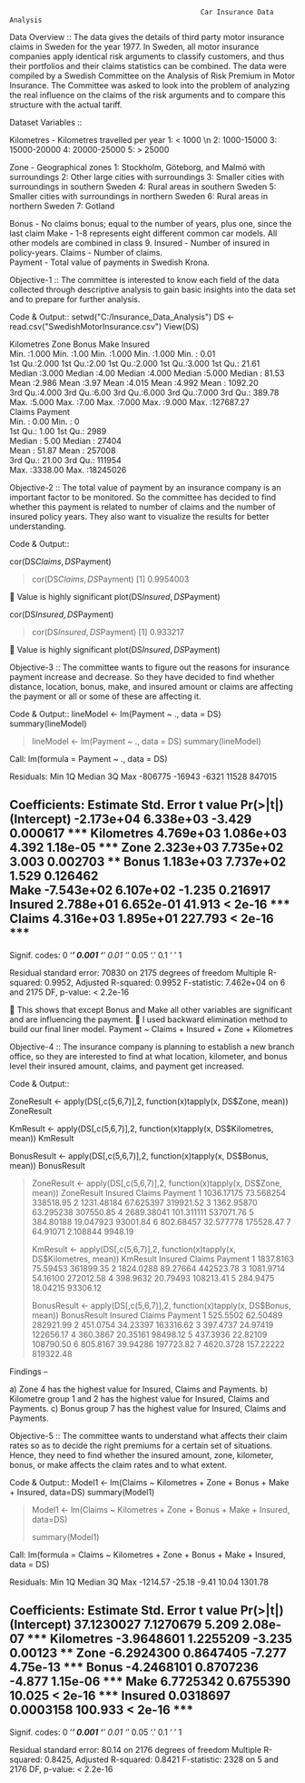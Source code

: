                                                    Car Insurance Data Analysis

Data Overview ::
    The data gives the details of third party motor insurance claims in Sweden for the year 1977. In Sweden, all motor insurance companies apply identical risk arguments to classify customers, and thus their portfolios and their claims statistics can be combined. The data were compiled by a Swedish Committee on the Analysis of Risk Premium in Motor Insurance. The Committee was asked to look into the problem of analyzing the real influence on the claims of the risk arguments and to compare this structure with the actual tariff.
    
Dataset Variables ::

Kilometres - Kilometres travelled per year 
1: < 1000 \n 
2: 1000-15000 
3: 15000-20000 
4: 20000-25000 
5: > 25000 
 
Zone - Geographical zones 
1: Stockholm, Göteborg, and Malmö with surroundings 
2: Other large cities with surroundings 
3: Smaller cities with surroundings in southern Sweden 
4: Rural areas in southern Sweden 
5: Smaller cities with surroundings in northern Sweden 
6: Rural areas in northern Sweden 
7: Gotland

Bonus - No claims bonus; equal to the number of years, plus one, since the last claim
Make - 1-8 represents eight different common car models. All other models are combined in class 9. 
Insured - Number of insured in policy-years. 
Claims - Number of claims.    
Payment - Total value of payments in Swedish Krona.



Objective-1 :: The committee is interested to know each field of the data collected through descriptive analysis to gain basic insights 
               into the data set and to prepare for further analysis.

Code & Output::
setwd("C:/Insurance_Data_Analysis")
DS <- read.csv("SwedishMotorInsurance.csv")
View(DS)


Kilometres         Zone          Bonus            Make          Insured         
 Min.   :1.000   Min.   :1.00   Min.   :1.000   Min.   :1.000   Min.   :     0.01  
 1st Qu.:2.000   1st Qu.:2.00   1st Qu.:2.000   1st Qu.:3.000   1st Qu.:    21.61  
 Median :3.000   Median :4.00   Median :4.000   Median :5.000   Median :    81.53  
 Mean   :2.986   Mean   :3.97   Mean   :4.015   Mean   :4.992   Mean   :  1092.20  
 3rd Qu.:4.000   3rd Qu.:6.00   3rd Qu.:6.000   3rd Qu.:7.000   3rd Qu.:   389.78  
 Max.   :5.000   Max.   :7.00   Max.   :7.000   Max.   :9.000   Max.   :127687.27  
     Claims           Payment        
 Min.   :   0.00   Min.   :       0  
 1st Qu.:   1.00   1st Qu.:    2989  
 Median :   5.00   Median :   27404  
 Mean   :  51.87   Mean   :  257008  
 3rd Qu.:  21.00   3rd Qu.:  111954  
 Max.   :3338.00   Max.   :18245026  



Objective-2 :: The total value of payment by an insurance company is an important factor to be monitored. So the committee has 
               decided to find whether this payment is related to number of claims and the number of insured policy years. 
               They also want to visualize the results for better understanding.  

Code & Output::

cor(DS$Claims,DS$Payment)
> cor(DS$Claims,DS$Payment)
[1] 0.9954003

	Value is highly significant
plot(DS$Insured,DS$Payment)
 
 

cor(DS$Insured,DS$Payment)
> cor(DS$Insured,DS$Payment)
[1] 0.933217

	Value is highly significant
plot(DS$Insured,DS$Payment)


Objective-3 :: The committee wants to figure out the reasons for insurance payment increase and decrease. So they have decided to find 
               whether distance, location, bonus, make, and insured amount or claims are affecting the payment or all or some of these 
               are affecting it.

Code & Output::
lineModel <- lm(Payment ~ ., data = DS)
summary(lineModel)

> lineModel <- lm(Payment ~ ., data = DS)
> summary(lineModel)

Call:
lm(formula = Payment ~ ., data = DS)

Residuals:
Min      1Q  Median      3Q     Max 
-806775  -16943   -6321   11528  847015 

Coefficients:
              Estimate Std. Error t value Pr(>|t|)    
(Intercept) -2.173e+04  6.338e+03  -3.429 0.000617 ***
Kilometres   4.769e+03  1.086e+03   4.392 1.18e-05 ***
Zone         2.323e+03  7.735e+02   3.003 0.002703 ** 
Bonus        1.183e+03  7.737e+02   1.529 0.126462    
Make        -7.543e+02  6.107e+02  -1.235 0.216917    
Insured      2.788e+01  6.652e-01  41.913  < 2e-16 ***
Claims       4.316e+03  1.895e+01 227.793  < 2e-16 ***
---
Signif. codes:  0 ‘***’ 0.001 ‘**’ 0.01 ‘*’ 0.05 ‘.’ 0.1 ‘ ’ 1

Residual standard error: 70830 on 2175 degrees of freedom
Multiple R-squared:  0.9952,	Adjusted R-squared:  0.9952 
F-statistic: 7.462e+04 on 6 and 2175 DF,  p-value: < 2.2e-16

	This shows that except Bonus and Make all other variables are significant and are influencing the payment.
	I used backward elimination method to build our final liner model.
      Payment ~ Claims + Insured + Zone + Kilometres


Objective-4 :: The insurance company is planning to establish a new branch office, so they are interested to find at what location, 
               kilometer, and bonus level their insured amount, claims, and payment get increased.
               
Code & Output::

ZoneResult <- apply(DS[,c(5,6,7)],2, function(x)tapply(x, DS$Zone, mean)) 
ZoneResult

KmResult <- apply(DS[,c(5,6,7)],2, function(x)tapply(x, DS$Kilometres, mean)) 
KmResult

BonusResult <- apply(DS[,c(5,6,7)],2, function(x)tapply(x, DS$Bonus, mean)) 
BonusResult

> ZoneResult <- apply(DS[,c(5,6,7)],2, function(x)tapply(x, DS$Zone, mean))
> ZoneResult
     Insured     Claims   Payment
1 1036.17175  73.568254 338518.95
2 1231.48184  67.625397 319921.52
3 1362.95870  63.295238 307550.85
4 2689.38041 101.311111 537071.76
5  384.80188  19.047923  93001.84
6  802.68457  32.577778 175528.47
7   64.91071   2.108844   9948.19
> 
> KmResult <- apply(DS[,c(5,6,7)],2, function(x)tapply(x, DS$Kilometres, mean))
> KmResult
    Insured   Claims   Payment
1 1837.8163 75.59453 361899.35
2 1824.0288 89.27664 442523.78
3 1081.9714 54.16100 272012.58
4  398.9632 20.79493 108213.41
5  284.9475 18.04215  93306.12
> 
> BonusResult <- apply(DS[,c(5,6,7)],2, function(x)tapply(x, DS$Bonus, mean))
> BonusResult
    Insured    Claims   Payment
1  525.5502  62.50489 282921.99
2  451.0754  34.23397 163316.62
3  397.4737  24.97419 122656.17
4  360.3867  20.35161  98498.12
5  437.3936  22.82109 108790.50
6  805.8167  39.94286 197723.82
7 4620.3728 157.22222 819322.48


Findings – 

a)	Zone 4 has the highest value for Insured, Claims and Payments.
b)	Kilometre group 1 and 2 has the highest value for Insured, Claims and Payments.
c)	Bonus group 7 has the highest value for Insured, Claims and Payments.



Objective-5 :: The committee wants to understand what affects their claim rates so as to decide the right premiums for a certain set 
               of situations. Hence, they need to find whether the insured amount, zone, kilometer, bonus, or make affects the claim 
               rates and to what extent.

Code & Output::
Model1 <- lm(Claims ~ Kilometres + Zone + Bonus + Make + Insured, data=DS) 
summary(Model1)

> Model1 <- lm(Claims ~ Kilometres + Zone + Bonus + Make + Insured, data=DS) 
> 
> summary(Model1) 

Call:
lm(formula = Claims ~ Kilometres + Zone + Bonus + Make + Insured, 
    data = DS)

Residuals:
     Min       1Q   Median       3Q      Max 
-1214.57   -25.18    -9.41    10.04  1301.78 

Coefficients:
              Estimate Std. Error t value Pr(>|t|)    
(Intercept) 37.1230027  7.1270679   5.209 2.08e-07 ***
Kilometres  -3.9648601  1.2255209  -3.235  0.00123 ** 
Zone        -6.2924300  0.8647405  -7.277 4.75e-13 ***
Bonus       -4.2468101  0.8707236  -4.877 1.15e-06 ***
Make         6.7725342  0.6755390  10.025  < 2e-16 ***
Insured      0.0318697  0.0003158 100.933  < 2e-16 ***
---
Signif. codes:  0 ‘***’ 0.001 ‘**’ 0.01 ‘*’ 0.05 ‘.’ 0.1 ‘ ’ 1

Residual standard error: 80.14 on 2176 degrees of freedom
Multiple R-squared:  0.8425,	Adjusted R-squared:  0.8421 
F-statistic:  2328 on 5 and 2176 DF,  p-value: < 2.2e-16


